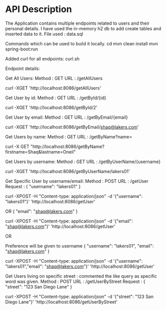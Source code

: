 # API Description

The Application contains multiple endpoints related to users and their personal details.
I have used the in-memory h2 db to add create tables and inserted data to it.
File used : data.sql

Commands which can be used to build it locally.
cd <local directory where the code is kept>
mvn clean install
mvn spring-boot:run

Added curl for all endpoints:
curl.sh

Endpoint details:

Get All Users:
Method : GET
URL : /getAllUsers

curl -XGET 'http://localhost:8086/getAllUsers'

Get User by id:
Method : GET
URL : /getById/{id}

curl -XGET 'http://localhost:8086/getById/2'

Get User by email:
Method : GET
URL : /getByEmail/{email}

curl -XGET 'http://localhost:8086/getByEmail/shaq@lakers.com'

Get Users by name:
Method : GET
URL : /getByName?name=<name>

curl -X GET "http://localhost:8086/getByName?firstname=Shaq&lastname=Oneil"

Get Users by username:
Method : GET
URL : /getByUserName/{username}

curl -XGET 'http://localhost:8086/getByUserName/lakers01'

Get Specific User by username/email:
Method : POST
URL : /getUser
Request :
{
  "username": "lakers01"
}

curl -XPOST -H "Content-type: application/json" -d '{"username": "lakers01"}' 'http://localhost:8086/getUser'

OR
{
  "email": "shaq@lakers.com"
}

curl -XPOST -H "Content-type: application/json" -d '{"email": "shaq@lakers.com"}' 'http://localhost:8086/getUser'

OR

Preference will be given to username
{
  "username": "lakers01",
  "email": "shaq@lakers.com"
}

curl -XPOST -H "Content-type: application/json" -d '{"username": "lakers01","email": "shaq@lakers.com"}' 'http://localhost:8086/getUser'

Get Users living on specific street : commented the like query as specific word was given.
Method : POST
URL : /getUserByStreet
Request :
{
   "street": "123 San Diego Lane"
}

curl -XPOST -H "Content-type: application/json" -d '{"street": "123 San Diego Lane"}' 'http://localhost:8086/getUserByStreet'

